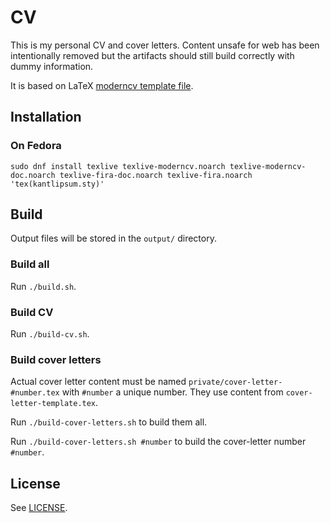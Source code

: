 # CV

This is my personal CV and cover letters. Content unsafe for web has been intentionally removed but the artifacts should still build correctly with dummy information.

It is based on LaTeX [moderncv template file](mirrors.ctan.org/macros/latex/contrib/moderncv/examples/template.tex).

## Installation

### On Fedora

```
sudo dnf install texlive texlive-moderncv.noarch texlive-moderncv-doc.noarch texlive-fira-doc.noarch texlive-fira.noarch 'tex(kantlipsum.sty)' 
```

## Build

Output files will be stored in the `output/` directory.

### Build all

Run `./build.sh`.

### Build CV

Run `./build-cv.sh`.

### Build cover letters

Actual cover letter content must be named `private/cover-letter-#number.tex` with `#number` a unique number.
They use content from `cover-letter-template.tex`.

Run `./build-cover-letters.sh` to build them all.

Run `./build-cover-letters.sh #number` to build the cover-letter number `#number`. 

## License

See [LICENSE](LICENSE.md).
